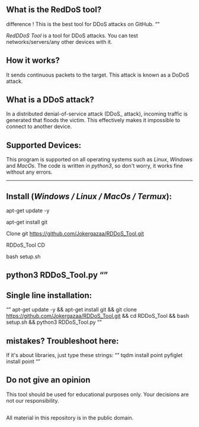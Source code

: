 ## What is the RedDoS tool?
difference
! This is the best tool for DDoS attacks on GitHub.
“”

   _RedDDoS Tool_ is a tool for DDoS attacks. You can test networks/servers/any other devices with it.

## How it works?
   It sends continuous packets to the target. This attack is known as a DoDoS attack.

## What is a DDoS attack?
   In a distributed denial-of-service attack (DDoS_ attack), incoming traffic is generated that floods the victim. This effectively makes it impossible to connect to another device.

## Supported Devices:
   This program is supported on all operating systems such as _Linux_, _Windows_ and _MacOs_. The code is written in _python3_, so don't worry, it works fine without any errors.


---------------------------------------------
## Install (_Windows / Linux / MacOs / Termux_):

apt-get update -y

apt-get install git

Clone git https://github.com/Jokergazaa/RDDoS_Tool.git

RDDoS_Tool CD

bash setup.sh

python3 RDDoS_Tool.py
“”
------------------------------------------------------------------------------------
## Single line installation:
“”
apt-get update -y && apt-get install git && git clone https://github.com/Jokergazaa/RDDoS_Tool.git && cd RDDoS_Tool && bash setup.sh && python3 RDDoS_Tool.py
“”

## mistakes? Troubleshoot here:
If it's about libraries, just type these strings:
“”
tqdm install point
pyfiglet install point
“”


## Do not give an opinion

This tool should be used for educational purposes only. Your decisions are not our responsibility.

##
All material in this repository is in the public domain.
